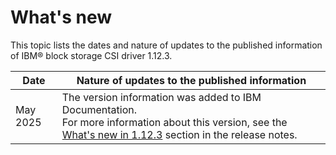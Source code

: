 # What's new

This topic lists the dates and nature of updates to the published information of IBM® block storage CSI driver 1.12.3.

| Date            | Nature of updates to the published information                                                                                                                                                          |
|-----------------|---------------------------------------------------------------------------------------------------------------------------------------------------------------------------------------------------------|
| May 2025        | The version information was added to IBM Documentation.<br>For more information about this version, see the [What's new in 1.12.3](../content/release_notes/whats_new.md) section in the release notes. |


